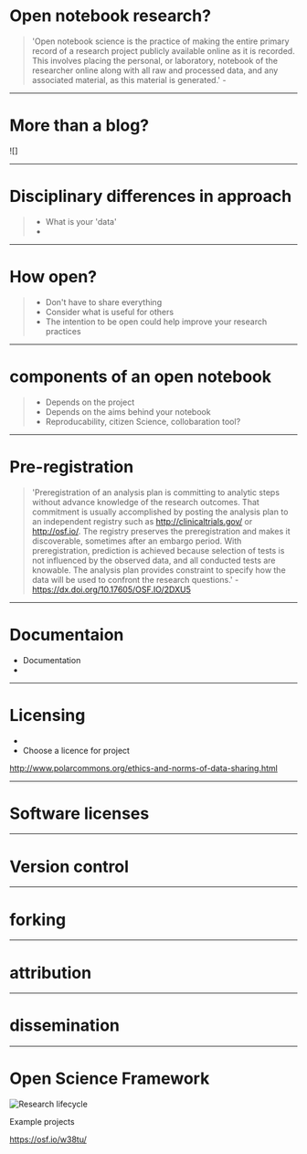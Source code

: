 
# Open notebook research?

> 'Open notebook science is the practice of making the entire primary record of a research project publicly available online as it is recorded. This involves placing the personal, or laboratory, notebook of the researcher online along with all raw and processed data, and any associated material, as this material is generated.' -

---

# More than a blog?

![]

---

# Disciplinary differences in approach

> - What is your 'data'
> -

---

# How open?

> - Don't have to share everything
> - Consider what is useful for others
> - The intention to be open could help improve your research practices

---

# components of an open notebook

> - Depends on the project
> - Depends on the aims behind your notebook
> - Reproducability, citizen Science, collobaration tool?

---

# Pre-registration

> 'Preregistration of an analysis plan is committing to analytic steps without advance
knowledge of the research outcomes. That commitment is usually accomplished by posting the analysis plan to an independent registry such as http://clinicaltrials.gov/ or http://osf.io/. The registry preserves the preregistration and makes it discoverable, sometimes after an embargo period. With preregistration, prediction is achieved because selection of tests is not influenced by the observed data, and all conducted tests are knowable. The analysis plan provides constraint to specify how the data will be used to confront the research questions.' - https://dx.doi.org/10.17605/OSF.IO/2DXU5



---

# Documentaion

- Documentation
-




---

# Licensing

-
- Choose a licence for project


http://www.polarcommons.org/ethics-and-norms-of-data-sharing.html


---

# Software licenses

---

# Version control

---
# forking

---

# attribution

---

# dissemination

---

# Open Science Framework

![Research lifecycle](/images/research_lifecycle_original.png)


Example projects

https://osf.io/w38tu/
